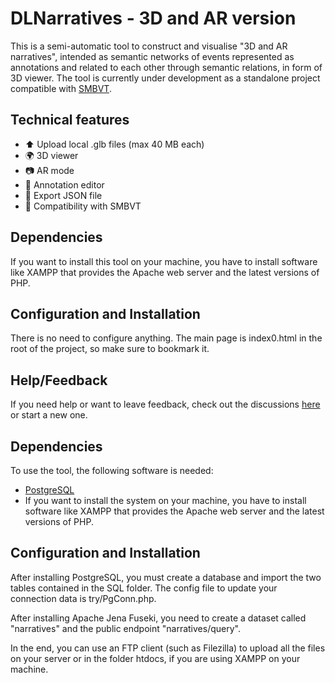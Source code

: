 # DLNarratives - 3D and AR version
This is a semi-automatic tool to construct and visualise "3D and AR narratives", intended as semantic networks of events represented as annotations and related to each other through semantic relations, in form of 3D viewer. The tool is currently under development as a standalone project compatible with [SMBVT](https://tool.dlnarratives.eu).

## Technical features
-  ⬆️ Upload local .glb files (max 40 MB each)
-  🌍 3D viewer
-  📷 AR mode
-  📝 Annotation editor
-  💾 Export JSON file
-  💯 Compatibility with SMBVT

## Dependencies
If you want to install this tool on your machine, you have to install software like XAMPP that provides the Apache web server and the latest versions of PHP.

## Configuration and Installation
There is no need to configure anything. The main page is index0.html in the root of the project, so make sure to bookmark it.

## Help/Feedback
If you need help or want to leave feedback, check out the discussions [here](https://github.com/AIMH-DHgroup/3D-annotation-tool/discussions) or start a new one.

## Dependencies
To use the tool, the following software is needed:
- [PostgreSQL](https://www.postgresql.org/)
- If you want to install the system on your machine, you have to install software like XAMPP that provides the Apache web server and the latest versions of PHP.

## Configuration and Installation
After installing PostgreSQL, you must create a database and import the two tables contained in the SQL folder. The config file to update your connection data is try/PgConn.php. 

After installing Apache Jena Fuseki, you need to create a dataset called "narratives" and the public endpoint "narratives/query".

In the end, you can use an FTP client (such as Filezilla) to upload all the files on your server or in the folder htdocs, if you are using XAMPP on your machine.
